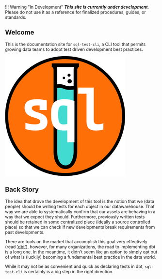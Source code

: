 !!! Warning "In Development"
    ***This site is currently under development***. Please do not use it as a reference for finalized procedures, guides, or standards. 

## Welcome
This is the documentation site for `sql-test-cli`, a CLI tool that permits growing data teams to adopt test driven development best practices.

![logo](./assets/sql-test-cli_logo.svg)

## Back Story
The idea that drove the development of this tool is the notion that we (data people) should be writing tests for each object in our datawarehouse. That way we are able to systematically confirm that our assets are behaving in a way that we expect they should. Furthermore, previously written  tests should be retained in some centralized place (ideally a source controlled place) so that we can check if new developments break requirements from past developments.

There are tools on the market that accomplish this goal very effectively (read ['dbt'](https://docs.getdbt.com/)), however, for many organizations, the road to implementing dbt is a long one. In the meantime, it didn't seem like an option to simply opt out of what is (luckily) becoming a fundamental best practice in the data world. 

While it may not be as convenient and quick as declaring tests in dbt, `sql-test-cli` is certainly is a big step in the right direction. 
